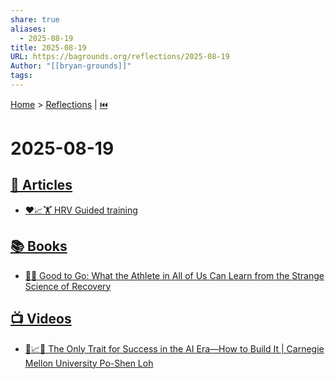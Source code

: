 ```yaml
---
share: true
aliases:
  - 2025-08-19
title: 2025-08-19
URL: https://bagrounds.org/reflections/2025-08-19
Author: "[[bryan-grounds]]"
tags: 
---
```

[Home](../index.md) > [Reflections](./index.md) | [⏮️](./2025-08-18.md)  
# 2025-08-19  
## [📄 Articles](../articles/index.md)  
- [❤️📈🏋️ HRV Guided training](../articles/hrv-guided-training.md)  
  
## [📚 Books](../books/index.md)  
- [💪🧪 Good to Go: What the Athlete in All of Us Can Learn from the Strange Science of Recovery](../books/good-to-go-what-the-athlete-in-all-of-us-can-learn-from-the-strange-science-of-recovery.md)  
  
## [📺 Videos](../videos/index.md)  
- [🤖📈🌟 The Only Trait for Success in the AI Era—How to Build It | Carnegie Mellon University Po-Shen Loh](../videos/the-only-trait-for-success-in-the-ai-era-how-to-build-it-carnegie-mellon-university-po-shen-loh.md)